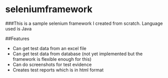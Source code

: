 # seleniumframework

###This is a sample selenium framework I created from scratch.
Language used is Java


##Features
* Can get test data from an excel file
* Can get test data from database (not yet implemented but the framework is flexible enough for this)
* Can do screenshots for test evidence
* Creates test reports which is in html format

